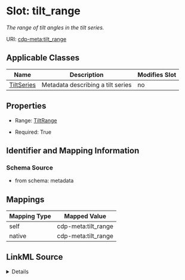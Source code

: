 

# Slot: tilt_range


_The range of tilt angles in the tilt series._



URI: [cdp-meta:tilt_range](metadatatilt_range)



<!-- no inheritance hierarchy -->





## Applicable Classes

| Name | Description | Modifies Slot |
| --- | --- | --- |
| [TiltSeries](TiltSeries.md) | Metadata describing a tilt series |  no  |







## Properties

* Range: [TiltRange](TiltRange.md)

* Required: True





## Identifier and Mapping Information







### Schema Source


* from schema: metadata




## Mappings

| Mapping Type | Mapped Value |
| ---  | ---  |
| self | cdp-meta:tilt_range |
| native | cdp-meta:tilt_range |




## LinkML Source

<details>
```yaml
name: tilt_range
description: The range of tilt angles in the tilt series.
from_schema: metadata
rank: 1000
alias: tilt_range
owner: TiltSeries
domain_of:
- TiltSeries
range: TiltRange
required: true
inlined: true
inlined_as_list: true

```
</details>
